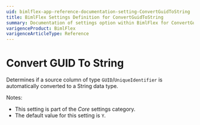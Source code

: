 ```yaml
---
uid: bimlflex-app-reference-documentation-setting-ConvertGuidToString
title: BimlFlex Settings Definition for ConvertGuidToString
summary: Documentation of settings option within BimlFlex for ConvertGuidToString
varigenceProduct: BimlFlex
varigenceArticleType: Reference
---
```


# Convert GUID To String

Determines if a source column of type `GUID`/`UniqueIdentifier` is automatically converted to a String data type.

Notes:

* This setting is part of the *Core* settings category.
* The default value for this setting is `Y`.

